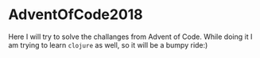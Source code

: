 # AdventOfCode2018

Here I will try to solve the challanges from Advent of Code.
While doing it I am trying to learn `clojure` as well, so it will be a bumpy ride:)
